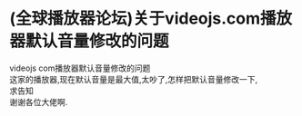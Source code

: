 # (全球播放器论坛)关于videojs.com播放器默认音量修改的问题


videojs com播放器默认音量修改的问题<br />
这家的播放器,现在默认音量是最大值,太吵了,怎样把默认音量修改一下,<br />
求告知<br />
谢谢各位大佬啊.
